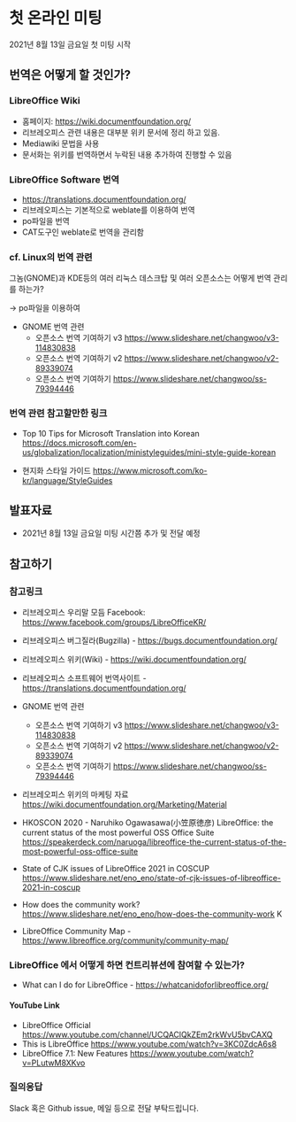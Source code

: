 # 첫 온라인 미팅 
2021년 8월 13일 금요일 첫 미팅 시작

## 번역은 어떻게 할 것인가?

### LibreOffice Wiki 
 * 홈페이지: https://wiki.documentfoundation.org/ 
 * 리브레오피스 관련 내용은 대부분 위키 문서에 정리 하고 있음.
 * Mediawiki 문법을 사용
 * 문서화는 위키를 번역하면서 누락된 내용 추가하여 진행할 수 있음

### LibreOffice Software 번역
 * https://translations.documentfoundation.org/  
 * 리브레오피스는 기본적으로 weblate를 이용하여 번역
 * po파일을 번역
 * CAT도구인 weblate로 번역을 관리함

### cf. Linux의 번역 관련
그놈(GNOME)과 KDE등의 여러 리눅스 데스크탑 및 여러 오픈소스는 어떻게 번역 관리를 하는가?

-> po파일을 이용하여 

* GNOME 번역 관련
  * 오픈소스 번역 기여하기 v3 https://www.slideshare.net/changwoo/v3-114830838 
  * 오픈소스 번역 기여하기 v2 https://www.slideshare.net/changwoo/v2-89339074 
  * 오픈소스 번역 기여하기 https://www.slideshare.net/changwoo/ss-79394446 

### 번역 관련 참고할만한 링크

* Top 10 Tips for Microsoft Translation into Korean https://docs.microsoft.com/en-us/globalization/localization/ministyleguides/mini-style-guide-korean

* 현지화 스타일 가이드 https://www.microsoft.com/ko-kr/language/StyleGuides

## 발표자료

- 2021년 8월 13일 금요일 미팅 시간쯤 추가 및 전달 예정


## 참고하기

### 참고링크

* 리브레오피스 우리말 모듬 Facebook: https://www.facebook.com/groups/LibreOfficeKR/ 
* 리브레오피스 버그질라(Bugzilla) - https://bugs.documentfoundation.org/ 
* 리브레오피스 위키(Wiki)  - https://wiki.documentfoundation.org/ 
* 리브레오피스 소프트웨어 번역사이트 - https://translations.documentfoundation.org/  

* GNOME 번역 관련
  * 오픈소스 번역 기여하기 v3 https://www.slideshare.net/changwoo/v3-114830838 
  * 오픈소스 번역 기여하기 v2 https://www.slideshare.net/changwoo/v2-89339074 
  * 오픈소스 번역 기여하기 https://www.slideshare.net/changwoo/ss-79394446 

* 리브레오피스 위키의 마케팅 자료 https://wiki.documentfoundation.org/Marketing/Material 

* HKOSCON 2020  - Naruhiko Ogawasawa(小笠原徳彦)
  LibreOffice: the current status of the most powerful OSS Office Suite
  https://speakerdeck.com/naruoga/libreoffice-the-current-status-of-the-most-powerful-oss-office-suite 
* State of CJK issues of LibreOffice 2021 in COSCUP https://www.slideshare.net/eno_eno/state-of-cjk-issues-of-libreoffice-2021-in-coscup
* How does the community work? https://www.slideshare.net/eno_eno/how-does-the-community-work K
* LibreOffice Community Map - https://www.libreoffice.org/community/community-map/

### LibreOffice 에서 어떻게 하면 컨트리뷰션에 참여할 수 있는가? 

* What can I do for LibreOffice - https://whatcanidoforlibreoffice.org/

#### YouTube Link

* LibreOffice Official https://www.youtube.com/channel/UCQAClQkZEm2rkWvU5bvCAXQ 
* This is LibreOffice https://www.youtube.com/watch?v=3KC0ZdcA6s8 
* LibreOffice 7.1: New Features  https://www.youtube.com/watch?v=PLutwM8XKvo

### 질의응답
 Slack 혹은 Github issue, 메일 등으로 전달 부탁드립니다.